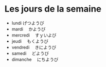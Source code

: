 # Les jours de la semaine

- lundi げつようび
- mardi 　かようび
- mercredi 　すｙいよび
- jeudi 　もくようび
- vendredi 　きにようび
- samedi 　どようび
- dimanche 　にちようび
